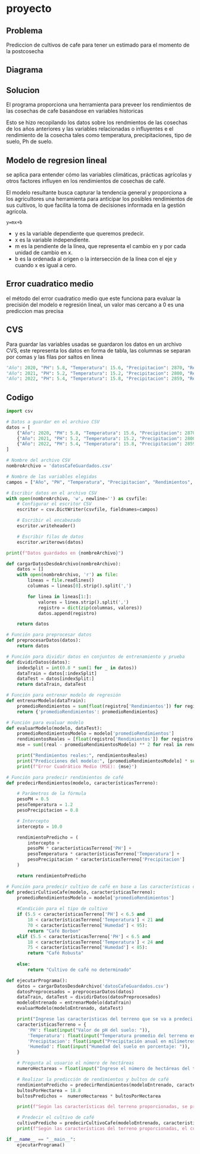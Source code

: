 # proyecto
## Problema
Prediccion de cultivos de cafe para tener un estimado para el momento de la postcosecha
## Diagrama 

## Solucion 
El programa proporciona una herramienta para preveer los rendimientos de las cosechas de cafe basandose en variables historicas 

Esto se hizo recopilando los datos sobre los rendmientos de las cosechas de los años anteriores y las variables relacionadas o influyentes e el rendimiento de la cosecha tales como temperatura, precipitaciones, tipo de suelo, Ph de suelo.

## Modelo de regresion lineal 
se aplica para entender cómo las variables climáticas, prácticas agrícolas y otros factores influyen en los rendimientos de cosechas de café.

El modelo resultante busca capturar la tendencia general y proporciona a los agricultores una herramienta para anticipar los posibles rendimientos de sus cultivos, lo que facilita la toma de decisiones informada en la gestión agrícola.

````pseudocode
y=mx+b
````
+ y es la variable dependiente que queremos predecir.
+ x es la variable independiente.
+ m es la pendiente de la línea, que representa el cambio en y por cada unidad de cambio en x.
+ b es la ordenada al origen o la intersección de la línea con el eje y cuando x es igual a cero.
## Error cuadratico medio
el método del error cuadratico medio que este funciona para evaluar la precisión del modelo e regresión lineal, un valor mas cercano a 0 es una prediccion mas precisa 
## CVS
Para guardar las variables usadas se guardaron los datos en un archivo CVS, este representa los datos en forma de tabla, las columnas se separan por comas y las filas por saltos en linea
````python
"Año": 2020, "PH": 5.8, "Temperatura": 15.6, "Precipitacion": 2870, "Rendimientos": 18.5, "Humedad": 85
"Año": 2021, "PH": 5.2, "Temperatura": 15.2, "Precipitacion": 2800, "Rendimientos": 17.3, "Humedad": 80
"Año": 2022, "PH": 5.4, "Temperatura": 15.8, "Precipitacion": 2859, "Rendimientos": 18.0, "Humedad": 83
````
## Codigo 
````python
import csv

# Datos a guardar en el archivo CSV
datos = [
    {"Año": 2020, "PH": 5.8, "Temperatura": 15.6, "Precipitacion": 2870, "Rendimientos": 18.5, "Humedad": 85},
    {"Año": 2021, "PH": 5.2, "Temperatura": 15.2, "Precipitacion": 2800, "Rendimientos": 17.3, "Humedad": 80},
    {"Año": 2022, "PH": 5.4, "Temperatura": 15.8, "Precipitacion": 2859, "Rendimientos": 18.0, "Humedad": 83},
]

# Nombre del archivo CSV
nombreArchivo = 'datosCafeGuardados.csv'

# Nombre de las variables elegidas 
campos = ["Año", "PH", "Temperatura", "Precipitacion", "Rendimientos", "Humedad"]

# Escribir datos en el archivo CSV
with open(nombreArchivo, 'w', newline='') as csvfile:
    # Configurar el escritor CSV
    escritor = csv.DictWriter(csvfile, fieldnames=campos)

    # Escribir el encabezado
    escritor.writeheader()

    # Escribir filas de datos
    escritor.writerows(datos)

print(f"Datos guardados en {nombreArchivo}")

def cargarDatosDesdeArchivo(nombreArchivo):
    datos = []
    with open(nombreArchivo, 'r') as file:
        lineas = file.readlines()
        columnas = lineas[0].strip().split(',')

        for linea in lineas[1:]:
            valores = linea.strip().split(',')
            registro = dict(zip(columnas, valores))
            datos.append(registro)

    return datos

# Función para preprocesar datos
def preprocesarDatos(datos):
    return datos

# Función para dividir datos en conjuntos de entrenamiento y prueba
def dividirDatos(datos):
    indexSplit = int(0.8 * sum(1 for _ in datos))
    dataTrain = datos[:indexSplit]
    dataTest = datos[indexSplit:]
    return dataTrain, dataTest

# Función para entrenar modelo de regresión
def entrenarModelo(dataTrain):
    promedioRendimientos = sum(float(registro['Rendimientos']) for registro in dataTrain) / sum(1 for _ in dataTrain)
    return {'promedioRendimientos': promedioRendimientos}

# Función para evaluar modelo
def evaluarModelo(modelo, dataTest):
    promedioRendimientosModelo = modelo['promedioRendimientos']
    rendimientosReales = [float(registro['Rendimientos']) for registro in dataTest]
    mse = sum((real - promedioRendimientosModelo) ** 2 for real in rendimientosReales) / sum(1 for _ in rendimientosReales)

    print("Rendimientos reales:", rendimientosReales)
    print("Predicciones del modelo:", [promedioRendimientosModelo] * sum(1 for _ in rendimientosReales))
    print(f"Error Cuadrático Medio (MSE): {mse}")

# Función para predecir rendimientos de café
def predecirRendimientos(modelo, característicasTerreno):

    # Parámetros de la fórmula 
    pesoPH = 0.5
    pesoTemperatura = 1.2
    pesoPrecipitacion = 0.8

    # Intercepto
    intercepto = 10.0

    rendimientoPredicho = (
        intercepto +
        pesoPH * característicasTerreno['PH'] +
        pesoTemperatura * característicasTerreno['Temperatura'] +
        pesoPrecipitacion * característicasTerreno['Precipitacion']
    )

    return rendimientoPredicho

# Función para predecir cultivo de café en base a las características del terreno
def predecirCultivoCafe(modelo, característicasTerreno):
    promedioRendimientosModelo = modelo['promedioRendimientos']
    
    #Condición para el tipo de cultivo
    if (5.5 < característicasTerreno['PH'] < 6.5 and
        18 < característicasTerreno['Temperatura'] < 21 and
        70 < característicasTerreno['Humedad'] < 95):
        return "Café Borbon"
    elif (5.5 < característicasTerreno['PH'] < 6.5 and
        18 < característicasTerreno['Temperatura'] < 24 and
        75 < característicasTerreno['Humedad'] < 85):
        return "Café Robusta"
    
    else:
        return "Cultivo de café no determinado"

def ejecutarPrograma():
    datos = cargarDatosDesdeArchivo('datosCafeGuardados.csv')
    datosPreprocesados = preprocesarDatos(datos)
    dataTrain, dataTest = dividirDatos(datosPreprocesados)
    modeloEntrenado = entrenarModelo(dataTrain)
    evaluarModelo(modeloEntrenado, dataTest)

    print("Ingrese las características del terreno que se va a predeci:")
    caracteristicasTerreno = {
        'PH': float(input("Valor de pH del suelo: ")),
        'Temperatura': float(input("Temperatura promedio del terreno en grados centígrados: ")),
        'Precipitacion': float(input("Precipitación anual en milímetros: ")),
        'Humedad': float(input("Humedad del suelo en porcentaje: ")),  # Nueva línea para ingresar la humedad
    }

    # Pregunta al usuario el número de hectáreas
    numeroHectareas = float(input("Ingrese el número de hectáreas del terreno: "))

    # Realizar la predicción de rendimientos y bultos de café
    rendimientoPredicho = predecirRendimientos(modeloEntrenado, caracteristicasTerreno)
    bultosPorHectarea = 18.8  
    bultosPredichos =  numeroHectareas * bultosPorHectarea

    print(f"Según las características del terreno proporcionadas, se predicen aproximadamente {bultosPredichos} bultos de café.")

    # Predecir el cultivo de café
    cultivoPredicho = predecirCultivoCafe(modeloEntrenado, caracteristicasTerreno)
    print(f"Según las características del terreno proporcionadas, el cultivo de café predicho es: {cultivoPredicho}")

if __name__ == "__main__":
    ejecutarPrograma()
````

